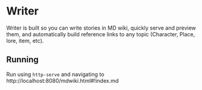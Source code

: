 # Writer

Writer is built so you can write stories in MD wiki, quickly serve and preview them, and automatically build reference links to any topic (Character, Place, lore, item, etc).

## Running

Run using `http-serve` and navigating to http://localhost:8080/mdwiki.html#!index.md
